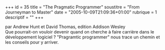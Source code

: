 +++
id = 35
title = "The Pragmatic Programmer"
soustitre = "From Journeyman to Master"
date = "2005-10-09T21:09:36+01:00"
rubrique = 1
descriptif = ""
+++

<div class="chapo">par Andrew Hunt et David Thomas, edition Addison Wesley</div>
Que pourrait-on vouloir devenir quand on cherche à faire carrière dans le développement logiciel ? "Pragramtic programmer" nous trace un chemin et les conseils pour y arriver.